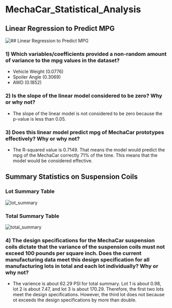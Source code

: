 # MechaCar_Statistical_Analysis

## Linear Regression to Predict MPG

![## Linear Regression to Predict MPG](https://user-images.githubusercontent.com/107209737/190477429-a5b830a1-a565-407b-933f-2a78e1f312f4.png)

### 1) Which variables/coefficients provided a non-random amount of variance to the mpg values in the dataset?
- Vehicle Weight (0.0776)
- Spoiler Angle (0.3069)
- AWD (0.1852)
### 2) Is the slope of the linear model considered to be zero? Why or why not?
- The slope of the linear model is not considered to be zero because the p-value is less than 0.05.
### 3) Does this linear model predict mpg of MechaCar prototypes effectively? Why or why not?
- The R-squared value is 0.7149. That means the model would predict the mpg of the MechaCar correctly 71% of the time. This means that the             model would be considered effective.

## Summary Statistics on Suspension Coils
### Lot Summary Table
![lot_summary](https://user-images.githubusercontent.com/107209737/190483643-d72c9107-b6da-474c-b2e8-ef46a3eb9848.png)

### Total Summary Table
![total_summary](https://user-images.githubusercontent.com/107209737/190483654-ed8d333c-9708-4e83-b845-3713851f026f.png)

### 4) The design specifications for the MechaCar suspension coils dictate that the variance of the suspension coils must not exceed 100 pounds per square inch. Does the current manufacturing data meet this design specification for all manufacturing lots in total and each lot individually? Why or why not?
- The varience is about 62.29 PSI for total summary. Lot 1 is about 0.98, lot 2 is about 7.47, and lot 3 is about 170.29. Therefore, the first two lots meet the design specifications. However, the third lot does not because ot exceeds the design specifications by more than double.


